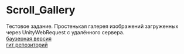 # Scroll_Gallery
Тестовое задание. Простенькая галерея изображений загруженных через UnityWebRequest с удалённого сервера.<br/>
[баузерная версия](https://lichinkakote.github.io/Scroll_Gallery/)<br/>
[гит репозиторий](https://github.com/LichinkaKote/Task1_Scroll)<br/>
